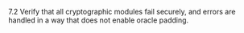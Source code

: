 7.2 Verify that all cryptographic modules fail securely, and errors are handled in a way that does not enable oracle padding.